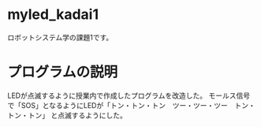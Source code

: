 # myled_kadai1
ロボットシステム学の課題1です。

# プログラムの説明
LEDが点滅するように授業内で作成したプログラムを改造した。
モールス信号で「SOS」となるようにLEDが「トン・トン・トン　ツー・ツー・ツー　トン・トン・トン」
と点滅するようにした。
